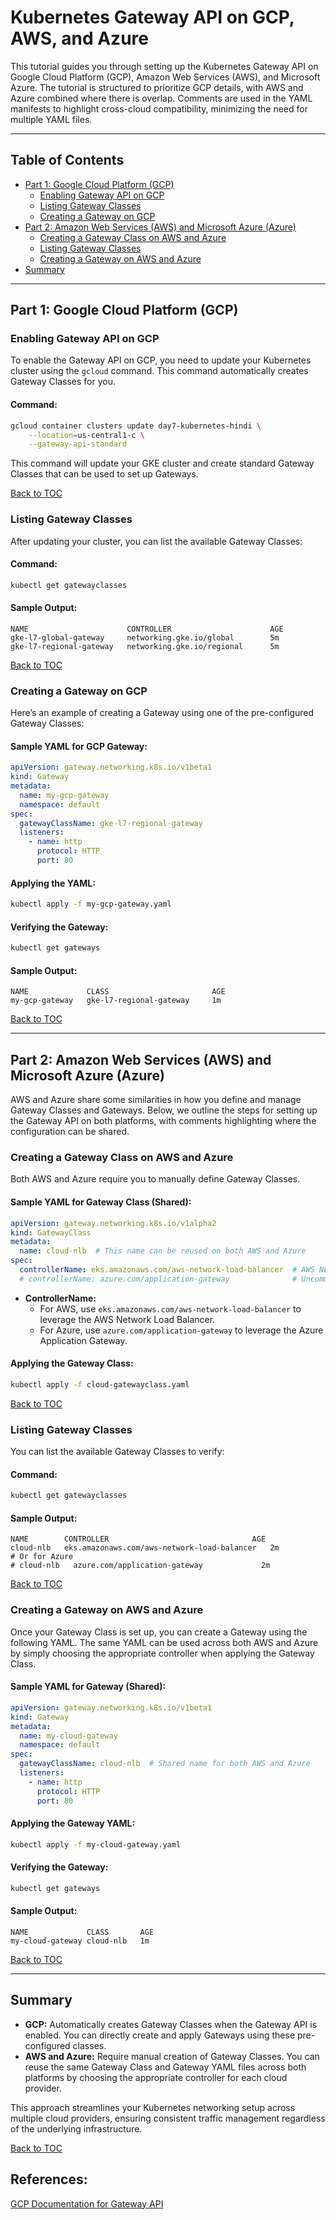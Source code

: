 # **Kubernetes Gateway API on GCP, AWS, and Azure**

This tutorial guides you through setting up the Kubernetes Gateway API on Google Cloud Platform (GCP), Amazon Web Services (AWS), and Microsoft Azure. The tutorial is structured to prioritize GCP details, with AWS and Azure combined where there is overlap. Comments are used in the YAML manifests to highlight cross-cloud compatibility, minimizing the need for multiple YAML files.

---

## **Table of Contents**

- [Part 1: Google Cloud Platform (GCP)](#part-1-google-cloud-platform-gcp)
  - [Enabling Gateway API on GCP](#enabling-gateway-api-on-gcp)
  - [Listing Gateway Classes](#listing-gateway-classes)
  - [Creating a Gateway on GCP](#creating-a-gateway-on-gcp)
- [Part 2: Amazon Web Services (AWS) and Microsoft Azure (Azure)](#part-2-amazon-web-services-aws-and-microsoft-azure-azure)
  - [Creating a Gateway Class on AWS and Azure](#creating-a-gateway-class-on-aws-and-azure)
  - [Listing Gateway Classes](#listing-gateway-classes-1)
  - [Creating a Gateway on AWS and Azure](#creating-a-gateway-on-aws-and-azure)
- [Summary](#summary)

---

## **Part 1: Google Cloud Platform (GCP)**

### **Enabling Gateway API on GCP**

To enable the Gateway API on GCP, you need to update your Kubernetes cluster using the `gcloud` command. This command automatically creates Gateway Classes for you.

#### **Command:**
```bash
gcloud container clusters update day7-kubernetes-hindi \
    --location=us-central1-c \
    --gateway-api-standard
```

This command will update your GKE cluster and create standard Gateway Classes that can be used to set up Gateways.

[Back to TOC](#table-of-contents)

### **Listing Gateway Classes**

After updating your cluster, you can list the available Gateway Classes:

#### **Command:**
```bash
kubectl get gatewayclasses
```

#### **Sample Output:**
```plaintext
NAME                      CONTROLLER                      AGE
gke-l7-global-gateway     networking.gke.io/global        5m
gke-l7-regional-gateway   networking.gke.io/regional      5m
```

[Back to TOC](#table-of-contents)

### **Creating a Gateway on GCP**

Here’s an example of creating a Gateway using one of the pre-configured Gateway Classes:

#### **Sample YAML for GCP Gateway:**
```yaml
apiVersion: gateway.networking.k8s.io/v1beta1
kind: Gateway
metadata:
  name: my-gcp-gateway
  namespace: default
spec:
  gatewayClassName: gke-l7-regional-gateway
  listeners:
    - name: http
      protocol: HTTP
      port: 80
```

#### **Applying the YAML:**

```bash
kubectl apply -f my-gcp-gateway.yaml
```

#### **Verifying the Gateway:**

```bash
kubectl get gateways
```

#### **Sample Output:**
```plaintext
NAME             CLASS                       AGE
my-gcp-gateway   gke-l7-regional-gateway     1m
```

[Back to TOC](#table-of-contents)

---

## **Part 2: Amazon Web Services (AWS) and Microsoft Azure (Azure)**

AWS and Azure share some similarities in how you define and manage Gateway Classes and Gateways. Below, we outline the steps for setting up the Gateway API on both platforms, with comments highlighting where the configuration can be shared.

### **Creating a Gateway Class on AWS and Azure**

Both AWS and Azure require you to manually define Gateway Classes.

#### **Sample YAML for Gateway Class (Shared):**
```yaml
apiVersion: gateway.networking.k8s.io/v1alpha2
kind: GatewayClass
metadata:
  name: cloud-nlb  # This name can be reused on both AWS and Azure
spec:
  controllerName: eks.amazonaws.com/aws-network-load-balancer  # AWS NLB controller
  # controllerName: azure.com/application-gateway              # Uncomment for Azure Application Gateway
```

- **ControllerName:** 
  - For AWS, use `eks.amazonaws.com/aws-network-load-balancer` to leverage the AWS Network Load Balancer.
  - For Azure, use `azure.com/application-gateway` to leverage the Azure Application Gateway.

#### **Applying the Gateway Class:**

```bash
kubectl apply -f cloud-gatewayclass.yaml
```

[Back to TOC](#table-of-contents)

### **Listing Gateway Classes**

You can list the available Gateway Classes to verify:

#### **Command:**
```bash
kubectl get gatewayclasses
```

#### **Sample Output:**
```plaintext
NAME        CONTROLLER                                AGE
cloud-nlb   eks.amazonaws.com/aws-network-load-balancer   2m
# Or for Azure
# cloud-nlb   azure.com/application-gateway             2m
```

[Back to TOC](#table-of-contents)

### **Creating a Gateway on AWS and Azure**

Once your Gateway Class is set up, you can create a Gateway using the following YAML. The same YAML can be used across both AWS and Azure by simply choosing the appropriate controller when applying the Gateway Class.

#### **Sample YAML for Gateway (Shared):**
```yaml
apiVersion: gateway.networking.k8s.io/v1beta1
kind: Gateway
metadata:
  name: my-cloud-gateway
  namespace: default
spec:
  gatewayClassName: cloud-nlb  # Shared name for both AWS and Azure
  listeners:
    - name: http
      protocol: HTTP
      port: 80
```

#### **Applying the Gateway YAML:**

```bash
kubectl apply -f my-cloud-gateway.yaml
```

#### **Verifying the Gateway:**

```bash
kubectl get gateways
```

#### **Sample Output:**
```plaintext
NAME             CLASS       AGE
my-cloud-gateway cloud-nlb   1m
```

[Back to TOC](#table-of-contents)

---

## **Summary**

- **GCP:** Automatically creates Gateway Classes when the Gateway API is enabled. You can directly create and apply Gateways using these pre-configured classes.
- **AWS and Azure:** Require manual creation of Gateway Classes. You can reuse the same Gateway Class and Gateway YAML files across both platforms by choosing the appropriate controller for each cloud provider.

This approach streamlines your Kubernetes networking setup across multiple cloud providers, ensuring consistent traffic management regardless of the underlying infrastructure.

[Back to TOC](#table-of-contents)


## **References:**
[GCP Documentation for Gateway API](#https://cloud.google.com/kubernetes-engine/docs/concepts/gateway-api)
